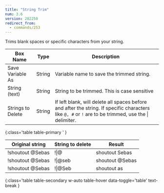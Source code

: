 ```yaml
---
title: "String Trim"
num: 3.6
version: 202250
redirect_from:
  - commands/253
---
```


Trims blank spaces or specific characters from your string. 

| Box Name | Type | Description | 
|-------|--------|--------|
|Save Variable As|String|Variable name to save the trimmed string.|
|String (text)|String|String to be trimmed. This is case sensitive|
|Strings to Delete|String|If left blank, will delete all spaces before and after the string. If specific characters like `@, #` or `!` are to be trimmed, use the \| delimiter. 
{:class='table table-primary ' }

| Original string |String to delete|Result| 
|-------|--------|--------|
|!shoutout @Sebas| !\|@ | shoutout Sebas|
|!shoutout @Sebas| !\|@seb | shoutout @Sebas|
|!shoutout @Sebas| !\|@Seb | shoutout as
{:class='table table-secondary w-auto table-hover data-toggle='table' text-break }
